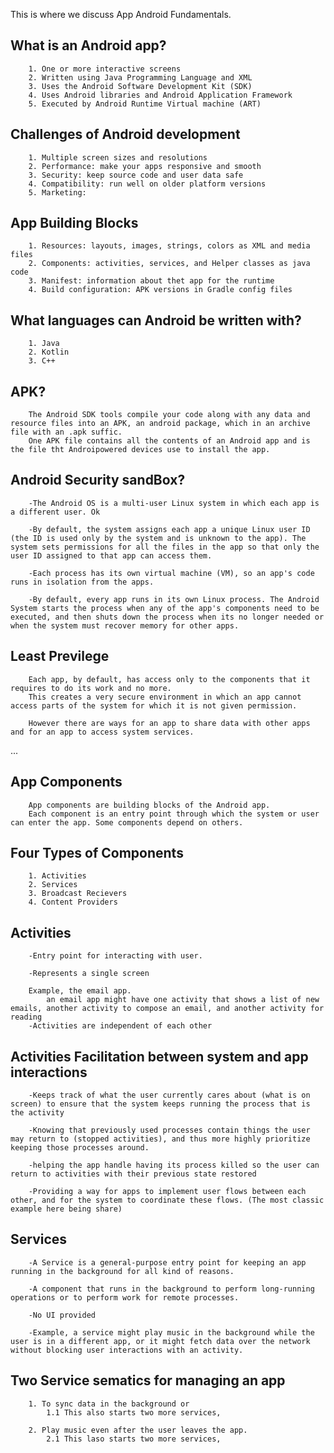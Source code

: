 This is where we discuss App Android Fundamentals.

What is an Android app?
-
        1. One or more interactive screens
        2. Written using Java Programming Language and XML
        3. Uses the Android Software Development Kit (SDK)
        4. Uses Android libraries and Android Application Framework 
        5. Executed by Android Runtime Virtual machine (ART)
        
Challenges of Android development
-
        1. Multiple screen sizes and resolutions
        2. Performance: make your apps responsive and smooth 
        3. Security: keep source code and user data safe
        4. Compatibility: run well on older platform versions 
        5. Marketing: 
        
App Building Blocks
-
        1. Resources: layouts, images, strings, colors as XML and media files
        2. Components: activities, services, and Helper classes as java code
        3. Manifest: information about thet app for the runtime
        4. Build configuration: APK versions in Gradle config files
    
What languages can Android be written with?
-
        1. Java
        2. Kotlin
        3. C++

APK?
-
        The Android SDK tools compile your code along with any data and resource files into an APK, an android package, which in an archive file with an .apk suffic.
        One APK file contains all the contents of an Android app and is the file tht Androipowered devices use to install the app.

Android Security sandBox?
-
        -The Android OS is a multi-user Linux system in which each app is a different user. Ok
        
        -By default, the system assigns each app a unique Linux user ID (the ID is used only by the system and is unknown to the app). The system sets permissions for all the files in the app so that only the user ID assigned to that app can access them.
        
        -Each process has its own virtual machine (VM), so an app's code runs in isolation from the apps.
        
        -By default, every app runs in its own Linux process. The Android System starts the process when any of the app's components need to be executed, and then shuts down the process when its no longer needed or when the system must recover memory for other apps.

Least Previlege
-
        Each app, by default, has access only to the components that it requires to do its work and no more.
        This creates a very secure environment in which an app cannot access parts of the system for which it is not given permission. 
        
        However there are ways for an app to share data with other apps and for an app to access system services.

...


App Components
-

        App components are building blocks of the Android app.
        Each component is an entry point through which the system or user can enter the app. Some components depend on others.
        
Four Types of Components 
- 
        1. Activities
        2. Services
        3. Broadcast Recievers
        4. Content Providers
        
Activities 
-
        -Entry point for interacting with user.
        
        -Represents a single screen 
        
        Example, the email app. 
            an email app might have one activity that shows a list of new emails, another activity to compose an email, and another activity for reading 
        -Activities are independent of each other
        

Activities Facilitation between system and app interactions
-
        
        -Keeps track of what the user currently cares about (what is on screen) to ensure that the system keeps running the process that is the activity

        -Knowing that previously used processes contain things the user may return to (stopped activities), and thus more highly prioritize keeping those processes around.

        -helping the app handle having its process killed so the user can return to activities with their previous state restored

        -Providing a way for apps to implement user flows between each other, and for the system to coordinate these flows. (The most classic example here being share)

Services 
-
        -A Service is a general-purpose entry point for keeping an app running in the background for all kind of reasons.
        
        -A component that runs in the background to perform long-running operations or to perform work for remote processes.
        
        -No UI provided
        
        -Example, a service might play music in the background while the user is in a different app, or it might fetch data over the network without blocking user interactions with an activity. 
        
Two Service sematics for managing an app 
- 
        1. To sync data in the background or 
            1.1 This also starts two more services,  
        
        2. Play music even after the user leaves the app.
            2.1 This laso starts two more services, 
        
